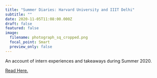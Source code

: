 ```yaml
---
title: "Summer Diaries: Harvard University and IIIT Delhi"
subtitle: ""
date: 2020-11-05T11:08:00.000Z
draft: false
featured: false
image:
  filename: photograph_sq_cropped.png
  focal_point: Smart
  preview_only: false
---
```

An account of intern experiences and takeaways during Summer 2020. 

[Read Here. ](http://watchout.iitr.ac.in/2020/11/summer-diaries-harvard-university-and-iiit-delhi?fbclid=IwAR2DMDyCfxoNTsSgZ9auZJvZGJRbjznAIunAgU1Qi6APd--Im_9EpT22CeQ)